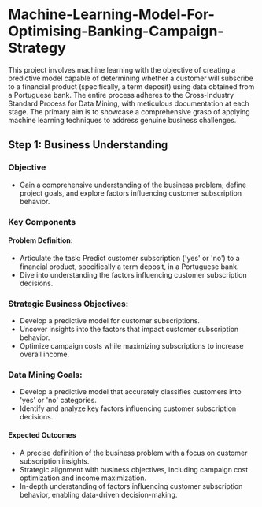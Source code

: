 # Machine-Learning-Model-For-Optimising-Banking-Campaign-Strategy

This project involves machine learning with the objective of creating a predictive model capable of determining whether a customer will subscribe to a financial product (specifically, a term deposit) using 
data obtained from a Portuguese bank. The entire process adheres to the Cross-Industry Standard Process for Data Mining, with meticulous documentation at each stage. The primary aim is to showcase a comprehensive grasp 
of applying machine learning techniques to address genuine business challenges.

## Step 1: Business Understanding

### Objective
*  Gain a comprehensive understanding of the business problem, define project goals, and explore factors influencing customer subscription behavior.
  
### Key Components

#### Problem Definition:
* Articulate the task: Predict customer subscription ('yes' or 'no') to a financial product, specifically a term deposit, in a Portuguese bank.
* Dive into understanding the factors influencing customer subscription decisions.

### Strategic Business Objectives:
* Develop a predictive model for customer subscriptions.
* Uncover insights into the factors that impact customer subscription behavior.
* Optimize campaign costs while maximizing subscriptions to increase overall income.

### Data Mining Goals:
* Develop a predictive model that accurately classifies customers into 'yes' or 'no' categories.
* Identify and analyze key factors influencing customer subscription decisions.

#### Expected Outcomes
* A precise definition of the business problem with a focus on customer subscription insights.
* Strategic alignment with business objectives, including campaign cost optimization and income maximization.
* In-depth understanding of factors influencing customer subscription behavior, enabling data-driven decision-making.

